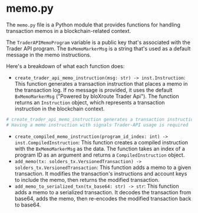 # memo.py

The `memo.py` file is a Python module that provides functions for handling transaction memos in a blockchain-related context.&#x20;

The `TraderAPIMemoProgram` variable is a public key that's associated with the Trader API program. The `BxMemoMarkerMsg` is a string that's used as a default message in the memo instructions.

Here's a breakdown of what each function does:

* `create_trader_api_memo_instruction(msg: str) -> inst.Instruction`: This function generates a transaction instruction that places a memo in the transaction log. If no message is provided, it uses the default `BxMemoMarkerMsg` ("Powered by bloXroute Trader Api"). The function returns an `Instruction` object, which represents a transaction instruction in the blockchain context.

```python
# create_trader_api_memo_instruction generates a transaction instruction that places a memo in the transaction log
# Having a memo instruction with signals Trader-API usage is required
```

* `create_compiled_memo_instruction(program_id_index: int) -> inst.CompiledInstruction`: This function creates a compiled instruction with the `BxMemoMarkerMsg` as the data. The function takes an index of a program ID as an argument and returns a `CompiledInstruction` object.
* `add_memo(tx: solders_tx.VersionedTransaction) -> solders_tx.VersionedTransaction`: This function adds a memo to a given transaction. It modifies the transaction's instructions and account keys to include the memo, then returns the modified transaction.
* `add_memo_to_serialized_txn(tx_base64: str) -> str`: This function adds a memo to a serialized transaction. It decodes the transaction from base64, adds the memo, then re-encodes the modified transaction back to base64.

